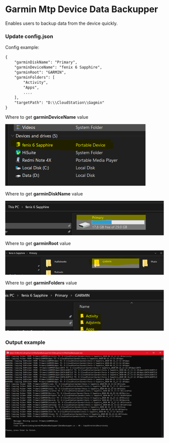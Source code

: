 # Garmin Mtp Device Data Backupper
Enables users to backup data from the device quickly.

### Update config.json
Config example:
```
{
	"garminDiskName": "Primary",
	"garminDeviceName": "fenix 6 Sapphire",
	"garminRoot": "GARMIN",
	"garminFolders": [
		"Activity",
		"Apps",
		....
	],
	"targetPath": "D:\\CloudStation\\Gagmin"
}
```

Where to get **garminDeviceName** value

![](images/garminDeviceName.png)

Where to get **garminDiskName** value

![](images/garminDiskName.png)

Where to get **garminRoot** value

![](images/garminRoot.png)

Where to get **garminFolders** value

![](images/garminFolders.png)


### Output example

![](images/consoleOutputExample.png)
